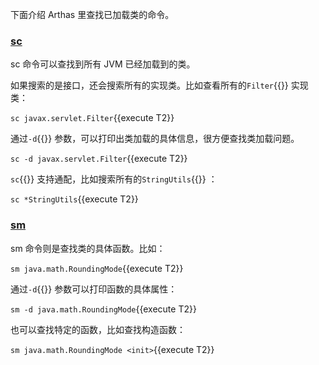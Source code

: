 下面介绍 Arthas 里查找已加载类的命令。

### [sc](https://arthas.aliyun.com/doc/sc.html)

sc 命令可以查找到所有 JVM 已经加载到的类。

如果搜索的是接口，还会搜索所有的实现类。比如查看所有的`Filter`{{}} 实现类：

`sc javax.servlet.Filter`{{execute T2}}

通过`-d`{{}} 参数，可以打印出类加载的具体信息，很方便查找类加载问题。

`sc -d javax.servlet.Filter`{{execute T2}}

`sc`{{}} 支持通配，比如搜索所有的`StringUtils`{{}} ：

`sc *StringUtils`{{execute T2}}

### [sm](https://arthas.aliyun.com/doc/sm.html)

sm 命令则是查找类的具体函数。比如：

`sm java.math.RoundingMode`{{execute T2}}

通过`-d`{{}} 参数可以打印函数的具体属性：

`sm -d java.math.RoundingMode`{{execute T2}}

也可以查找特定的函数，比如查找构造函数：

`sm java.math.RoundingMode <init>`{{execute T2}}
